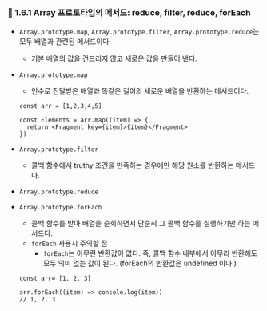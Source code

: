 ### 🔗 1.6.1 Array 프로토타입의 메서드: reduce, filter, reduce, forEach

- `Array.prototype.map`, `Array.prototype.filter`, `Array.prototype.reduce`는 모두 배열과 관련된 메서드이다.

  - 기본 배열의 값을 건드리지 않고 새로운 값을 만들어 낸다.

- `Array.prototype.map`

  - 인수로 전달받은 배열과 똑같은 길이의 새로운 배열을 반환하는 메서드이다.

  ```
  const arr = [1,2,3,4,5]

  const Elements = arr.map((item) => {
    return <Fragment key={item}>{item}</Fragment>
  })
  ```

- `Array.prototype.filter`
  - 콜백 함수에서 truthy 조건을 만족하는 경우에만 해당 원소를 반환하는 메서드다.
- `Array.prototype.reduce`
- `Array.prototype.forEach`

  - 콜백 함수를 받아 배열을 순회하면서 단순히 그 콜백 함수를 실행하기만 하는 메서드다.
  - `forEach` 사용시 주의할 점
    - `forEach`는 아무런 반환값이 없다. 즉, 콜백 함수 내부에서 아무리 반환해도 모두 의미 없는 값이 된다. (forEach의 반환값은 undefined 이다.)

  ```
  const arr= [1, 2, 3]

  arr.forEach((item) => console.log(item))
  // 1, 2, 3
  ```
